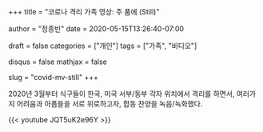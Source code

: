 +++
title =  "코로나 격리 가족 영상: 주 품에 (Still)"

author = "정종빈"
date =  2020-05-15T13:26:40-07:00

draft = false
categories = ["개인"]
tags = ["가족", "비디오"]

disqus = false
mathjax = false

slug = "covid-mv-still"
+++

2020년 3월부터 식구들이 한국, 미국 서부/동부 각자 위치에서 격리를 하면서, 여러가지 어려움과 아픔들을 서로 위로하고자, 합동 찬양을 녹음/녹화했다.

<!--more-->

{{< youtube JQT5uK2e96Y >}}

